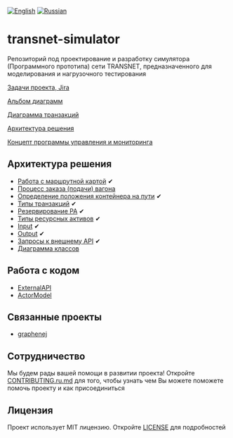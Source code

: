 [![English](https://thumb.ibb.co/jDrVkd/gb.png)](README.md) [![Russian](https://thumb.ibb.co/cjYMrJ/ru.png)](README.ru.md)

# transnet-simulator
Репозиторий под проектирование и разработку симулятора (Программного прототипа) сети TRANSNET, предназначенного для моделирования и нагрузочного тестирования

[Задачи проекта, Jira](https://u-trans.atlassian.net/browse/UK)

[Альбом диаграмм](https://www.draw.io/#Hu-transnet%2Ftransnet-simulator%2Fdevelop%2Fconcept%2Fdrawings%2Fut-simulator.xml)

[Диаграмма транзакций](https://www.draw.io/#Hu-transnet%2Ftransnet-simulator%2Fdevelop%2Fconcept%2Fdrawings%2Ftransactions-bpmn.xml)

[Архитектура решения](https://docs.google.com/document/d/1u2sPJNCBUANPfdsEjJ6MSofIQ3VsHTOylfVS7iTYUaM/edit#)

[Концепт программы управления и мониторинга](https://docs.google.com/document/d/1KC44X5oeaCvJO-8SxBCOW8PJaty5rKFJYgq9Oj5o4Cg/edit#)

## Архитектура решения
* [Работа с маршрутной картой](concept/docs/Route_Map.md) ✔
* [Процесс заказа (подачи) вагона](concept/docs/Boarding.md)
* [Определение положения контейнера на пути](concept/docs/Locating.md) ✔
* [Типы транзакций](concept/docs/Transactions.md) ✔
* [Резервирование РА](concept/docs/Reservation.md) ✔
* [Типы ресурсных активов](concept/docs/Infrastructure.md) ✔
* [Input](concept/docs/Input.md) ✔
* [Output](concept/docs/Output.md) ✔
* [Запросы к внешнему API](concept/docs/External_API.md) ✔
* [Диаграмма классов](concept/docs/Classes.md)

## Работа с кодом
* [ExternalAPI](concept/docs/development/ExternalAPI.md)
* [ActorModel](concept/docs/development/ActorModel.md)

## Связанные проекты
- [graphenej](https://github.com/u-transnet/graphenej)

## Сотрудничество
Мы будем рады вашей помощи в развитии проекта! Откройте [CONTRIBUTING.ru.md](CONTRIBUTING.ru.md) для того, чтобы узнать чем Вы можете поможете помочь проекту и как присоединиться

## Лицензия
Проект использует MIT лицензию. Откройте [LICENSE](LICENSE) для подробностей

